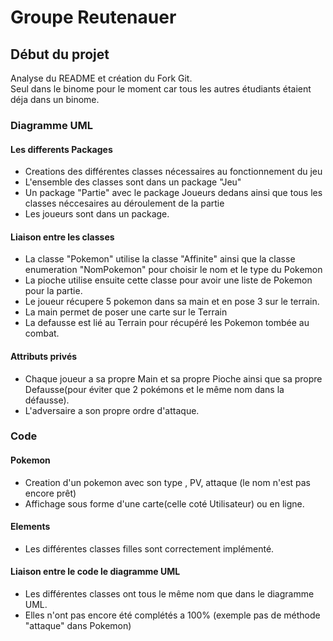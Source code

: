 # Groupe Reutenauer

## Début du projet

Analyse du README et création du Fork Git. \
Seul dans le binome pour le moment car tous les autres étudiants étaient déja dans un binome.

### Diagramme UML

#### Les differents Packages
- Creations des différentes classes nécessaires au fonctionnement du jeu
- L'ensemble des classes sont dans un package "Jeu"
- Un package "Partie" avec le package Joueurs dedans ainsi que tous les classes néccesaires au déroulement de la partie
- Les joueurs sont dans un package.

#### Liaison entre les classes

- La classe "Pokemon" utilise la classe "Affinite"
  ainsi que la classe enumeration "NomPokemon" pour choisir le nom et le type du Pokemon
- La pioche utilise ensuite cette classe pour avoir une liste de Pokemon pour la partie.
- Le joueur récupere 5 pokemon dans sa main et en pose 3 sur le terrain.
- La main permet de poser une carte sur le Terrain
- La defausse est lié au Terrain pour récupéré les Pokemon tombée au combat.


#### Attributs privés

- Chaque joueur a sa propre Main et sa propre Pioche ainsi que sa propre Defausse(pour éviter que 2 pokémons et le même nom dans la défausse).
- L'adversaire a son propre ordre d'attaque.


### Code

#### Pokemon

- Creation d'un pokemon avec son type , PV, attaque (le nom n'est pas encore prêt)
- Affichage sous forme d'une carte(celle coté Utilisateur) ou en ligne.

#### Elements

- Les différentes classes filles sont correctement implémenté.

#### Liaison entre le code le diagramme UML

- Les différentes classes ont tous le même nom que dans le diagramme UML.
- Elles n'ont pas encore été complétés a 100% (exemple pas de méthode "attaque" dans Pokemon)
